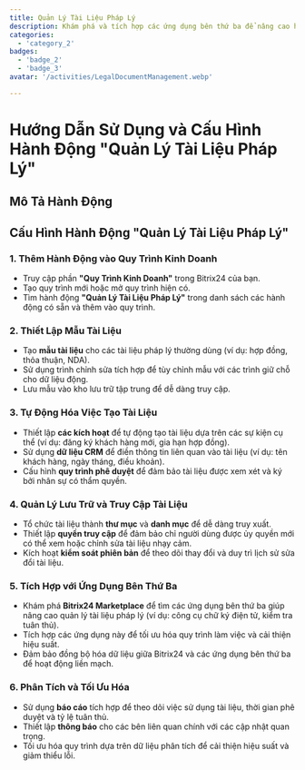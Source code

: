 ```yaml
---
title: Quản Lý Tài Liệu Pháp Lý
description: Khám phá và tích hợp các ứng dụng bên thứ ba để nâng cao hoạt động kinh doanh của bạn.
categories: 
  - 'category_2'
badges: 
  - 'badge_2'
  - 'badge_3'
avatar: '/activities/LegalDocumentManagement.webp'

---
```

# Hướng Dẫn Sử Dụng và Cấu Hình Hành Động "Quản Lý Tài Liệu Pháp Lý"

## Mô Tả Hành Động

## **Cấu Hình Hành Động "Quản Lý Tài Liệu Pháp Lý"**

### 1. Thêm Hành Động vào Quy Trình Kinh Doanh
- Truy cập phần **"Quy Trình Kinh Doanh"** trong Bitrix24 của bạn.
- Tạo quy trình mới hoặc mở quy trình hiện có.
- Tìm hành động **"Quản Lý Tài Liệu Pháp Lý"** trong danh sách các hành động có sẵn và thêm vào quy trình.

### 2. Thiết Lập Mẫu Tài Liệu
- Tạo **mẫu tài liệu** cho các tài liệu pháp lý thường dùng (ví dụ: hợp đồng, thỏa thuận, NDA).
- Sử dụng trình chỉnh sửa tích hợp để tùy chỉnh mẫu với các trình giữ chỗ cho dữ liệu động.
- Lưu mẫu vào kho lưu trữ tập trung để dễ dàng truy cập.

### 3. Tự Động Hóa Việc Tạo Tài Liệu
- Thiết lập **các kích hoạt** để tự động tạo tài liệu dựa trên các sự kiện cụ thể (ví dụ: đăng ký khách hàng mới, gia hạn hợp đồng).
- Sử dụng **dữ liệu CRM** để điền thông tin liên quan vào tài liệu (ví dụ: tên khách hàng, ngày tháng, điều khoản).
- Cấu hình **quy trình phê duyệt** để đảm bảo tài liệu được xem xét và ký bởi nhân sự có thẩm quyền.

### 4. Quản Lý Lưu Trữ và Truy Cập Tài Liệu
- Tổ chức tài liệu thành **thư mục** và **danh mục** để dễ dàng truy xuất.
- Thiết lập **quyền truy cập** để đảm bảo chỉ người dùng được ủy quyền mới có thể xem hoặc chỉnh sửa tài liệu nhạy cảm.
- Kích hoạt **kiểm soát phiên bản** để theo dõi thay đổi và duy trì lịch sử sửa đổi tài liệu.

### 5. Tích Hợp với Ứng Dụng Bên Thứ Ba
- Khám phá **Bitrix24 Marketplace** để tìm các ứng dụng bên thứ ba giúp nâng cao quản lý tài liệu pháp lý (ví dụ: công cụ chữ ký điện tử, kiểm tra tuân thủ).
- Tích hợp các ứng dụng này để tối ưu hóa quy trình làm việc và cải thiện hiệu suất.
- Đảm bảo đồng bộ hóa dữ liệu giữa Bitrix24 và các ứng dụng bên thứ ba để hoạt động liền mạch.

### 6. Phân Tích và Tối Ưu Hóa
- Sử dụng **báo cáo** tích hợp để theo dõi việc sử dụng tài liệu, thời gian phê duyệt và tỷ lệ tuân thủ.
- Thiết lập **thông báo** cho các bên liên quan chính với các cập nhật quan trọng.
- Tối ưu hóa quy trình dựa trên dữ liệu phân tích để cải thiện hiệu suất và giảm thiểu lỗi.